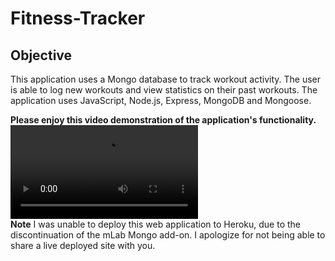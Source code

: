 # Fitness-Tracker

## Objective
This application uses a Mongo database to track workout activity. The user is able to log new workouts and view statistics on their past workouts. The application uses JavaScript, Node.js, Express, MongoDB and Mongoose.  

**Please enjoy this video demonstration of the application's functionality.**     
![Fitness-Tracker](fitness-tracker.mp4)  
**Note** I was unable to deploy this web application to Heroku, due to the discontinuation of the mLab Mongo add-on. I apologize for not being able to share a live deployed site with you.   
